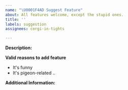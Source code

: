 ```yaml
---
name: "\U0001F4AD Suggest Feature"
about: All features welcome, except the stupid ones.
title: ''
labels: suggestion
assignees: corgi-in-tights

---
```


**Description:**

**Valid reasons to add feature**
- It's funny
- It's pigeon-related
..

**Additional Information:**
